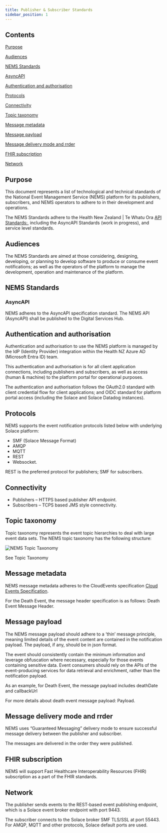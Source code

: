 ```yaml
---
title: Publisher & Subscriber Standards
sidebar_position: 1
---
```


## Contents

[Purpose](#_toc168971886)

[Audiences](#_toc168971887)

[NEMS Standards](#_toc168971888)

[AsyncAPI](#_toc168971889)

[Authentication and authorisation](#_toc168971890)

[Protocols](#_toc168971891)

[Connectivity](#_toc168971892)

[Topic taxonomy](#_toc168971893)

[Message metadata](#_toc168971894)

[Message payload](#_toc168971895)

[Message delivery mode and rrder](#_toc168971896)

[FHIR subscription](#_toc168971897)

[Network](#_toc168971898)

## <a name="_toc168971886"></a>Purpose

This document represents a list of technological and technical standards of the National Event Management Service (NEMS) platform for its publishers, subscribers, and NEMS operators to adhere to in their development and operations.

The NEMS Standards adhere to the Health New Zealand | Te Whatu Ora <a name="_int_bidzchui"></a>[API Standards:](https://apistandards.digital.health.nz/), including the AsyncAPI Standards (work in progress), and service level standards.

## <a name="_toc168971887"></a>Audiences

The NEMS Standards are aimed at those considering, designing, developing, or planning to develop software to produce or consume event notifications; as well as the operators of the platform to manage the development, operation and maintenance of the platform.

## <a name="_toc168971888"></a>NEMS Standards

### <a name="_toc168971889"></a>AsyncAPI

NEMS adheres to the AsyncAPI specification standard. The NEMS API (AsyncAPI) shall be published to the Digital Services Hub.

## <a name="_toc168971890"></a>Authentication and authorisation

Authentication and authorisation to use the NEMS platform is managed by the IdP (Identity Provider) integration within the Health NZ Azure AD (Microsoft Entra ID) team.

This authentication and authorisation is for all client application connections, including publishers and subscribers, as well as access (human & machine) to the platform portal for operational purposes.

The authentication and authorisation follows the OAuth2.0 standard with client credential flow for client applications; and OIDC standard for platform portal access (including the Solace and Solace Datadog instances).

## <a name="_toc168971891"></a>Protocols

NEMS supports the event notification protocols listed below with underlying Solace platform:

- SMF (Solace Message Format)
- AMQP
- MQTT
- REST
- Websocket.

REST is the preferred protocol for publishers; SMF for subscribers.

## <a name="_toc168971892"></a>Connectivity

- Publishers – HTTPS based publisher API endpoint.
- Subscribers – TCPS based JMS style connectivity.

## <a name="_toc168971893"></a>**Topic taxonomy**

Topic taxonomy represents the event topic hierarchies to deal with large event data sets. The NEMS topic taxonomy has the following structure:

![NEMS Topic Taxonomy](Aspose.Words.d4f32979-9f2a-43ab-99d2-0c27a89d7f97.001.png)

See Topic Taxonomy

## <a name="_toc168971894"></a>Message metadata

NEMS message metadata adheres to the CloudEvents specification [Cloud Events Specification](https://cloudevents.io/).

For the Death Event, the message header specification is as follows: Death Event Message Header.

## <a name="_toc168971895"></a>Message payload

The NEMS message payload should adhere to a ‘thin’ message principle, meaning limited details of the event content are contained in the notification payload. The payload, if any, should be in json format.

The event should consistently contain the minimum information and leverage obfuscation where necessary, especially for those events containing sensitive data. Event consumers should rely on the APIs of the event-producing services for data retrieval and enrichment, rather than the notification payload.

As an example, for Death Event, the message payload includes deathDate and callbackUrl

For more details about death event message payload: Payload.

## <a name="_toc168971896"></a>Message delivery mode and rrder

NEMS uses “Guaranteed Messaging” delivery mode to ensure successful message delivery between the publisher and subscriber.

The messages are delivered in the order they were published.

## <a name="_toc168971897"></a>FHIR subscription

NEMS will support Fast Healthcare Interoperability Resources (FHIR) subscription as a part of the FHIR standards.

## <a name="_toc168971898"></a>Network

The publisher sends events to the REST-based event publishing endpoint, which is a Solace event broker endpoint with port 9443.

The subscriber connects to the Solace broker SMF TLS/SSL at port 55443. For AMQP, MQTT and other protocols, Solace default ports are used.

